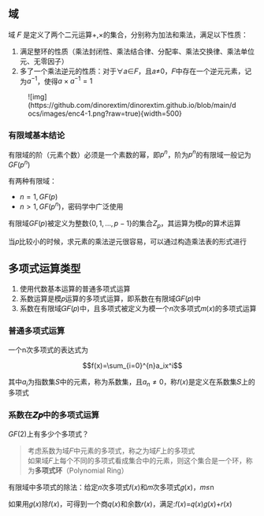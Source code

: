 ## 域

域 𝐹 是定义了两个二元运算+,×的集合，分别称为加法和乘法，满足以下性质：

1. 满足整环的性质（乘法封闭性、乘法结合律、分配率、乘法交换律、乘法单位元、无零因子）
2. 多了一个乘法逆元的性质：对于∀𝑎∈𝐹，且𝑎≠0，𝐹中存在一个逆元元素，记为$a^{-1}$，使得$a\times a^{-1}= 1$
<figure markdown>
![img](https://github.com/dinorextim/dinorextim.github.io/blob/main/docs/images/enc4-1.png?raw=true){width=500}
<figcaption></figcaption>
</figure>

### 有限域基本结论

有限域的阶（元素个数）必须是一个素数的幂，即$p^n$，阶为$p^n$的有限域一般记为$GF(p^n)$

有两种有限域：

- $n=1, GF(p)$
- $n>1, GF(p^n)$，密码学中广泛使用

有限域$GF(p)$被定义为整数$\{0,1,\dots,p-1\}$的集合$Z_p$，其运算为模$p$的算术运算

当𝑝比较小的时候，求元素的乘法逆元很容易，可以通过构造乘法表的形式进行

## 多项式运算类型

1. 使用代数基本运算的普通多项式运算
2. 系数运算是模𝑝运算的多项式运算，即系数在有限域𝐺𝐹(𝑝)中
3. 系数在有限域𝐺𝐹(𝑝)中，且多项式被定义为模一个𝑛次多项式𝑚(𝑥)的多项式运算

### 普通多项式运算

一个n次多项式的表达式为

$$f(x)=\sum_{i=0}^{n}a_ix^i$$

其中$a_i$为指数集$S$中的元素，称为系数集，且$a_n\neq 0$，称𝑓(𝑥)是定义在系数集𝑆上的多项式

### 系数在𝒁𝒑中的多项式运算

$GF(2)$上有多少个多项式？

> 考虑系数为域𝐹中元素的多项式，称之为域𝐹上的多项式<br>
> 如果域𝐹上每个不同的多项式看成集合中的元素，则这个集合是一个环，称为**多项式环**（Polynomial Ring）

有限域中多项式的除法：给定𝑛次多项式𝑓(𝑥)和𝑚次多项式𝑔(𝑥)，𝑚≤n

如果用𝑔(𝑥)除𝑓(𝑥)，可得到一个商𝑞(𝑥)和余数𝑟(𝑥)，满足:𝑓(𝑥)=𝑞(𝑥)𝑔(𝑥)+𝑟(𝑥)
